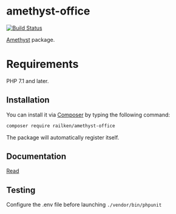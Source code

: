 # amethyst-office

[![Build Status](https://travis-ci.org/railken/amethyst-office.svg?branch=master)](https://travis-ci.org/railken/amethyst-office)

[Amethyst](https://github.com/railken/amethyst) package.

# Requirements

PHP 7.1 and later.

## Installation

You can install it via [Composer](https://getcomposer.org/) by typing the following command:

```bash
composer require railken/amethyst-office
```

The package will automatically register itself.

## Documentation

[Read](docs/index.md)

## Testing

Configure the .env file before launching `./vendor/bin/phpunit`
